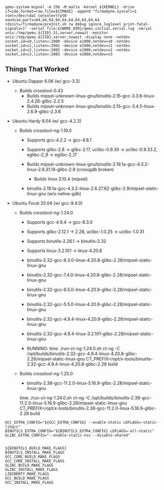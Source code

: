 
<!-- ## Problem

On many occasions over the years I find myself playing whack-a-mole with getting various code packages to compile. When dealing in embedded systems or non-x86 based architecture, this becomes more niche (albiet more common with ARM these days). The compilation and linking of older packages is made significantly worse the older the package.

Suppose you wanted to add functionality or fix something broken in an old device that is running off of:

- x86 with Linux 2.2
- MIPS with Linux 2.4
- ARMv3 with Linux 2.6
- MIPSEL with Linux 3.x
- ARMv7 with Linux 4.x

While these have all been targets that seemed relatively straight forward to build for in their day, nowadays the dependencies and known good versions of toolchains required to build executables for these kinds of setups are more difficult to find and even more difficult to repeat.

Sure, _fire up an old distribution with a Virtual Machine_ with the advice you'll often get from a wipper snapper or someone not invested in your delima. And this is valid advice if you are someone that is willing to whack-a-mole yourself forward. I for one am kind of tired of that game and would rather build for myself (and others) a toolset to more prescriptively apply the _right tool for the right job_. 

## Mo Problems

- Internet changes over time.
  - Ubuntu releases move from archive.ubuntu.com to old-releases.ubuntu.com
  - debootstrap does not guarentee backward compatibility going forward, even though the scripts are still there (i.e. cruft)
  - Linux kernel has removed many long term release files.
  - The acceration of major releases has recently (since ~2008) increased.
- Version matching nightmare.
  - Developers do not document their exact build environment (e.g. glibc, gcc, binutils, other deps)
  - GNU philosophy discourages the use of static libraries and therefore release of environment independent executables.
  - Many tools and libraries have complex dependencies that lie beneath the surface. These dependencies employ more version specific extensions to languages and constructs (e.g. `__thread`).
  - Many old source packages can be published with the assumption that down stream folks can patch for their needs.
- C is not C
  - As GNU (and LLVM) have evolved, their tolerance for sloppy code expression has decreased. This in turn makes code that would compile without a single warning in 2010 impossible to build with a modern distribution in 2022.
  - Newer distributions have stopped delivering older tool chains.
  - Older distributions never provided good support for cross toolchains.

## Designing A Solution

Luckily a solution seems relatively straight forward but unfortunately very labor intensive. The gist is that we should be able to containerize most compliant build environments for x86_64/amd64 systems. From the appropriate build environment, in theory, we should be able to build a non-trivial number of cross compilation toolsets. For environments that are pre-x86_64/amd64, we'll need to employ emulation (i.e. qemu).

- Any syscall compliant Linux 2.6 distribution that has amd64/x86_64 support should be runnable in a Docker container.
  - I've personally been able to take this all the way back to Ubuntu Warty (4.10). 

A successful toolchain should be able to build itself, a range of linux kernels, and qemu.

A more lofty goal would be to setup completely static toolchains and environments. Often we can get old packages to build with old shared libraries and packages. This is less of an issue with containerization, although it is significantly more convienent when I can move something I've built with a container into a modern linux distribution. 

## Others Have Been Here

- Kegel Crosstool
- Crosstool-NG -->

`qemu-system-mipsel -m 256 -M malta -kernel ${KERNEL} -drive if=ide,format=raw,file=${IMAGE} -append "firmadyne.syscall=1 root=/dev/sda1 console=ttyS0 nandsim.parts=64,64,64,64,64,64,64,64,64,64 rdinit=/firmadyne/preInit.sh rw debug ignore_loglevel print-fatal-signals=1" -serial file:${WORK_DIR}/qemu.initial.serial.log -serial unix:/tmp/qemu.${IID}.S1,server,nowait -monitor unix:/tmp/qemu.${IID},server,nowait -display none -netdev socket,id=s0,listen=:2000 -device e1000,netdev=s0 -netdev socket,id=s1,listen=:2001 -device e1000,netdev=s1 -netdev socket,id=s2,listen=:2002 -device e1000,netdev=s2 -netdev socket,id=s3,listen=:2003 -device e1000,netdev=s3`

## Things That Worked

- Ubuntu Dapper 6.06 (w/ gcc-3.3)
  - Builds crosstool-0.43
    - Builds mipsel-unknown-linux-gnu/binutils-2.15-gcc-3.3.6-linux-2.4.26-glibc-2.2.5
    - Builds mipsel-unknown-linux-gnu/binutils-2.15-gcc-3.4.5-linux-2.6.9-glibc-2.3.6

- Ubuntu Hardy 8.04 (w/ gcc-4.2.3)
  - Builds crosstool-ng-1.19.0
    - Supports gcc-4.2.2 -> gcc-4.8.1
    - Supports glibc-2.8 -> glibc-2.17, uclibc-0.9.30 -> uclibc-0.9.33.2, eglibc-2_9 -> eglibc-2_17
    - Builds mipsel-unknown-linux-gnu/binutils-2.19.1a-gcc-4.3.2-linux-2.6.31.14-glibc-2.9 (crossgdb broken)
      - Builds linux 3.10.4 (mipsel)
    
    - binutils-2.19.1a-gcc-4.3.2-linux-2.6.27.62-glibc-2.9/mipsel-static-linux-gnu (w/o native-gdb)

- Ubuntu Focal 20.04 (w/ gcc-9.4.0)
  - Builds crosstool-ng-1.24.0
    - Supports gcc-4.9.4 -> gcc-8.3.0
    - Supports glibc-2.12.1 -> 2.28, uclibc-1.0.25 -> uclibc-1.0.31
    - Supports binutils-2.26.1 -> binutils-2.32
    - Supports linux-3.2.101 -> linux-4.20.8

    - binutils-2.32-gcc-8.3.0-linux-4.20.8-glibc-2.28/mipsel-static-linux-gnu
    - binutils-2.32-gcc-7.4.0-linux-4.20.8-glibc-2.28/mipsel-static-linux-gnu
    - binutils-2.32-gcc-6.5.0-linux-4.20.8-glibc-2.28/mipsel-static-linux-gnu
    - binutils-2.32-gcc-5.5.0-linux-4.20.8-glibc-2.28/mipsel-static-linux-gnu
    - binutils-2.32-gcc-4.9.4-linux-4.20.8-glibc-2.28/mipsel-static-linux-gnu
    - binutils-2.32-gcc-4.9.4-linux-3.2.101-glibc-2.28/mipsel-static-linux-gnu

    

    - RUNNING: time ./run-ct-ng-1.24.0.sh ct-ng -C /opt/builds/binutils-2.32-gcc-4.9.4-linux-4.20.8-glibc-2.28/mipsel-static-linux-gnu CT_PREFIX=/opt/x-tools/binutils-2.32-gcc-4.9.4-linux-4.20.8-glibc-2.28 build 

  - Builds crosstool-ng-1.25.0

    - binutils-2.38-gcc-11.2.0-linux-5.16.9-glibc-2.28/mipsel-static-linux-gnu

    time ./run-ct-ng-1.24.0.sh ct-ng -C /opt/builds/binutils-2.38-gcc-11.2.0-linux-5.16.9-glibc-2.28/mipsel-static-linux-gnu CT_PREFIX=/opt/x-tools/binutils-2.38-gcc-11.2.0-linux-5.16.9-glibc-2.28 build 



```
GCC_EXTRA_CONFIG="${GCC_EXTRA_CONFIG} --enable-static LDFLAGS=-static-libgcc"
BINUTILS_EXTRA_CONFIG="${BINUTILS_EXTRA_CONFIG} LDFLAGS=-all-static"
GLIBC_EXTRA_CONFIG="--enable-static-nss --disable-shared"


${BINUTILS_BUILD_MAKE_FLAGS}
BINUTILS_INSTALL_MAKE_FLAGS
GCC_CORE_BUILD_MAKE_FLAGS
GCC_CORE_INSTALL_MAKE_FLAGS
GLIBC_BUILD_MAKE_FLAGS
GLIBC_INSTALL_MAKE_FLAGS
LIBIBERTY_MAKE_FLAGS
GCC_BUILD_MAKE_FLAGS
GCC_INSTALL_MAKE_FLAGS
```